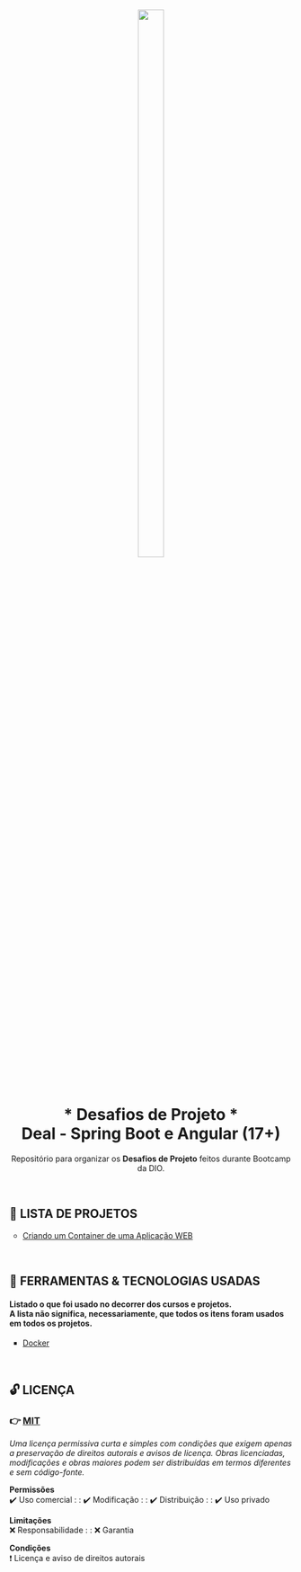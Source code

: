 <h1 align="center">
    <img
        src="https://assets.dio.me/zup92RZk22mHB5F5Ud1sE-zUQsnAHdord6wC-UjVngs/f:webp/h:120/q:80/L3RyYWNrcy8wZjZjZDgwNS1iMTQwLTQ4MWYtOTU3NS01ZDMxMTQzMmM3MGEucG5n"
        width="30%"
        height="50%"
    />
    <br />
    * Desafios de Projeto *
    <br />
    Deal - Spring Boot e Angular (17+)
</h1>

<p align="center">
    Repositório para organizar os <strong>Desafios de Projeto</strong> feitos durante <a src="https://web.dio.me/track/coding-the-future-spring-boot-angular-17" target="_blank">Bootcamp da DIO</a>.
</p>

<br />

<h2>📑 LISTA DE PROJETOS</h2>

<ul style="list-style-type:circle">
    <li>
        <a href="./criando-um-container-de-uma-aplicacao-web" target="_blank">
            Criando um Container de uma Aplicação WEB
        </a>
    </li>
</ul>

<br/>

<h2>🌟 FERRAMENTAS & TECNOLOGIAS USADAS</h2>

<h4>
    Listado o que foi usado no decorrer dos cursos e projetos. <br />
    A lista não significa, necessariamente, que todos os itens foram usados em todos os projetos.
</h4>

<ul style="list-style-type:square">
    <li>
        <a href="https://www.docker.com/" target="_blank">
            Docker
        </a>
    </li>
</ul>

<br />

<h2>🔓 LICENÇA</h2>

### 👉 [MIT](./LICENSE)

_Uma licença permissiva curta e simples com condições que exigem apenas a preservação de direitos autorais e avisos de licença. Obras licenciadas, modificações e obras maiores podem ser distribuídas em termos diferentes e sem código-fonte._

**Permissões** <br/>
 ✔️ Uso comercial : : 
 ✔️ Modificação  : : 
 ✔️ Distribuição  : :
 ✔️ Uso privado

**Limitações** <br/>
 ❌ Responsabilidade : : 
 ❌ Garantia

**Condições** <br/>
 ❗ Licença e aviso de direitos autorais